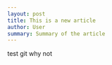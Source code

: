 ```yaml
---
layout: post
title: This is a new article
author: User
summary: Summary of the article
---
```

test git
why not

